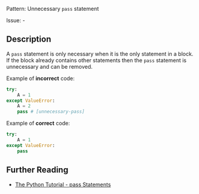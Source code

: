 Pattern: Unnecessary `pass` statement

Issue: -

## Description

A `pass` statement is only necessary when it is the only statement in a block. If the block already contains other statements then the `pass` statement is unnecessary and can be removed.


Example of **incorrect** code:

```python
try:
    A = 1
except ValueError:
    A = 2
    pass # [unnecessary-pass]
```

Example of **correct** code:

```python
try:
    A = 1
except ValueError:
    pass
```

## Further Reading

* [The Python Tutorial - pass Statements](https://docs.python.org/2/tutorial/controlflow.html#pass-statements)
